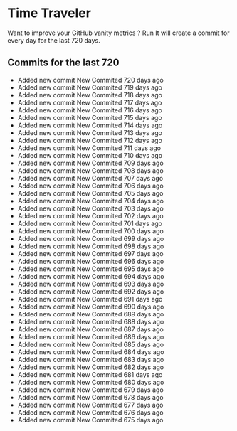 # Time Traveler

Want to improve your GitHub vanity metrics ?
Run 
It will create a commit for every day for the last 720 days.

## Commits for the last 720

- Added new commit New Commited 720 days ago
- Added new commit New Commited 719 days ago
- Added new commit New Commited 718 days ago
- Added new commit New Commited 717 days ago
- Added new commit New Commited 716 days ago
- Added new commit New Commited 715 days ago
- Added new commit New Commited 714 days ago
- Added new commit New Commited 713 days ago
- Added new commit New Commited 712 days ago
- Added new commit New Commited 711 days ago
- Added new commit New Commited 710 days ago
- Added new commit New Commited 709 days ago
- Added new commit New Commited 708 days ago
- Added new commit New Commited 707 days ago
- Added new commit New Commited 706 days ago
- Added new commit New Commited 705 days ago
- Added new commit New Commited 704 days ago
- Added new commit New Commited 703 days ago
- Added new commit New Commited 702 days ago
- Added new commit New Commited 701 days ago
- Added new commit New Commited 700 days ago
- Added new commit New Commited 699 days ago
- Added new commit New Commited 698 days ago
- Added new commit New Commited 697 days ago
- Added new commit New Commited 696 days ago
- Added new commit New Commited 695 days ago
- Added new commit New Commited 694 days ago
- Added new commit New Commited 693 days ago
- Added new commit New Commited 692 days ago
- Added new commit New Commited 691 days ago
- Added new commit New Commited 690 days ago
- Added new commit New Commited 689 days ago
- Added new commit New Commited 688 days ago
- Added new commit New Commited 687 days ago
- Added new commit New Commited 686 days ago
- Added new commit New Commited 685 days ago
- Added new commit New Commited 684 days ago
- Added new commit New Commited 683 days ago
- Added new commit New Commited 682 days ago
- Added new commit New Commited 681 days ago
- Added new commit New Commited 680 days ago
- Added new commit New Commited 679 days ago
- Added new commit New Commited 678 days ago
- Added new commit New Commited 677 days ago
- Added new commit New Commited 676 days ago
- Added new commit New Commited 675 days ago
